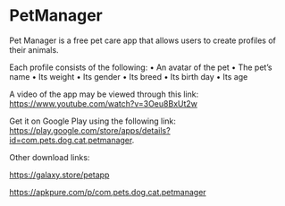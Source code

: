 # PetManager

Pet Manager is a free pet care app that allows users to create profiles of their animals.

Each profile consists of the following:
• An avatar of the pet
• The pet’s name
• Its weight
• Its gender
• Its breed
• Its birth day
• Its age

A video of the app may be viewed through this link: https://www.youtube.com/watch?v=3Oeu8BxUt2w

Get it on Google Play using the following link: https://play.google.com/store/apps/details?id=com.pets.dog.cat.petmanager.

Other download links:

https://galaxy.store/petapp

https://apkpure.com/p/com.pets.dog.cat.petmanager
